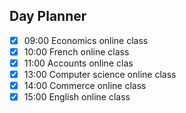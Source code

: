 ## Day Planner
- [x] 09:00 Economics online class
- [x] 10:00 French online class
- [x] 11:00 Accounts online clas
- [x] 13:00 Computer science online class
- [x] 14:00 Commerce online class
- [x] 15:00 English online class